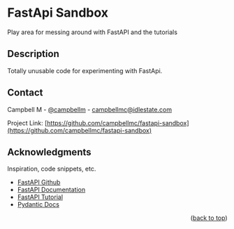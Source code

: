 <a name="readme-top"></a>

# FastApi Sandbox

Play area for messing around with FastAPI and the tutorials


## Description

Totally unusable code for experimenting with FastApi.



<!-- CONTACT -->
## Contact

Campbell M - [@campbellm](https://twitter.com/campbellm) - campbellmc@idlestate.com

Project Link: [https://github.com/campbellmc/fastapi-sandbox](https://github.com/campbellmc/fastapi-sandbox)

## Acknowledgments

Inspiration, code snippets, etc.
* [FastAPI Github](https://github.com/tiangolo/fastapi)
* [FastAPI Documentation](https://fastapi.tiangolo.com/)
* [FastAPI Tutorial](https://fastapi.tiangolo.com/tutorial/)
* [Pydantic Docs](https://docs.pydantic.dev/latest/)


<p align="right">(<a href="#readme-top">back to top</a>)</p>
